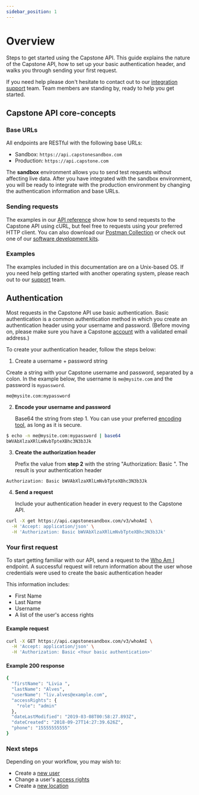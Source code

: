 ```yaml
---
sidebar_position: 1
---
```


# Overview

Steps to get started using the Capstone API.
This guide explains the nature of the Capstone API, how to set up your basic authentication header,
and walks you through sending your first request.

If you need help please don't hesitate to contact out to our <a href='#contact-us'>integration support</a> team.
Team members are standing by, ready to help you get started.

## Capstone API core-concepts

### Base URLs

All endpoints are RESTful with the following base URLs:

- Sandbox: `https://api.capstonesandbox.com`
- Production: `https://api.capstone.com`

The **sandbox** environment allows you to send test requests without affecting live data.
After you have integrated with the sandbox environment,
you will be ready to integrate with the production environment by changing the authentication information and base URLs.

### Sending requests

The examples in our [API reference](/api) show how to send requests to the Capstone API using cURL,
but feel free to requests using your preferred HTTP client.
You can also download our [Postman Collection](https://app.getpostman.com)
or check out one of our [software development kits](#).

### Examples

The examples included in this documentation are on a Unix-based OS.
If you need help getting started with another operating system, please reach out to our <a href='#contact-us'>support</a> team.

## Authentication

Most requests in the Capstone API use basic authentication.
Basic authentication is a common authentication method in which you create an authentication header using your username and password.
(Before moving on, please make sure you have a Capstone [account](#) with a validated email address.) 

To create your authentication header, follow the steps below:

1. Create a username + password string

  Create a string with your Capstone username and password, separated by a colon.
  In the example below, the username is `me@mysite.com` and the password is `mypassword`.

```text
me@mysite.com:mypassword
```

2. **Encode your username and password**

   Base64 the string from step 1.
   You can use your preferred [encoding tool](https://www.base64encode.org/), as long as it is secure.

```bash
$ echo -n me@mysite.com:mypassword | base64
bWVAbXlzaXRlLmNvbTpteXBhc3N3b3Jk
```

3. **Create the authorization header**

   Prefix the value from **step 2** with the string "Authorization: Basic ".
   The result is your authentication header

```text
Authorization: Basic bWVAbXlzaXRlLmNvbTpteXBhc3N3b3Jk
```

4. **Send a request**

   Include your authentication header in every request to the Capstone API.

```bash
curl -X get https://api.capstonesandbox.com/v3/whoAmI \
  -H 'Accept: application/json' \
  -H 'Authorization: Basic bWVAbXlzaXRlLmNvbTpteXBhc3N3b3Jk'
```

### Your first request

To start getting familiar with our API, send a request to the [Who Am I](#who-am-i) endpoint.
A successful request will return information about the user whose credentials were used to create the basic authentication header

This information includes:
- First Name
- Last Name
- Username
- A list of the user's access rights

#### Example request

```bash
curl -X GET https://api.capstonesandbox.com/v3/whoAmI \
  -H 'Accept: application/json' \
  -H 'Authorization: Basic <Your basic authentication>'
```

#### Example 200 response

```bash
{
  "firstName": "Livia ",
  "lastName": "Alves",
  "userName": "liv.alves@example.com",
  "accessRights": {
    "role": "admin"
  },
  "dateLastModified": "2019-03-08T00:58:27.893Z",
  "dateCreated": "2018-09-27T14:27:39.626Z",
  "phone": "15555555555"
}
```

### Next steps

Depending on your workflow, you may wish to:
- Create a [new user](#)
- Change a user's [access rights](#)
- Create a [new location](#)
